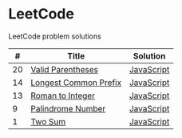 # LeetCode
LeetCode problem solutions



| #  | Title                                                                         | Solution                               |
| -- | ----------------------------------------------------------------------------- | -------------------------------------- |
| 20 | [Valid Parentheses](https://leetcode.com/problems/valid-parentheses/)         | [JavaScript](valid-parentheses.js)     |
| 14 | [Longest Common Prefix](https://leetcode.com/problems/longest-common-prefix/) | [JavaScript](longest-common-prefix.js) |
| 13 | [Roman to Integer](https://leetcode.com/problems/roman-to-integer/)           | [JavaScript](roman-to-integer.js)      |
| 9  | [Palindrome Number](https://leetcode.com/problems/palindrome-number/)         | [JavaScript](palindrome-number.js)     | 
| 1  | [Two Sum](https://leetcode.com/problems/two-sum/)                             | [JavaScript](two-sum.js)               |
